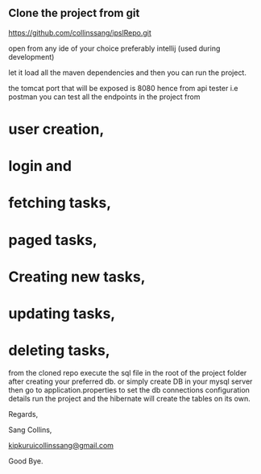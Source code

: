 ## Clone the project from git
https://github.com/collinssang/ipslRepo.git

open from any ide of your choice preferably intellij (used during development)

let it load all the maven dependencies and then you can run the project. 

the tomcat port that will be exposed is 8080 
hence from api tester i.e postman you can test all the 
endpoints in the project from 
# user creation, 
# login and 
# fetching tasks, 
# paged tasks, 
# Creating new tasks, 
# updating tasks, 
# deleting tasks,


from the cloned repo execute the sql file in the root of the project folder
after creating your preferred db. or simply create DB in your mysql server
then go to application.properties to set the db connections configuration details
run the project and the hibernate will create the tables on its own. 

Regards, 

Sang Collins,

kipkuruicollinssang@gmail.com

Good Bye. 